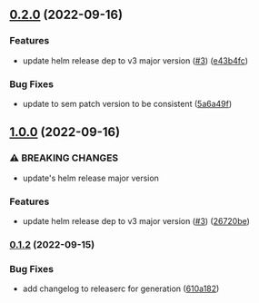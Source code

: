 ## [0.2.0](https://github.com/liatrio/github-action-conventional-release/compare/v0.1.2...v0.2.0) (2022-09-16)


### Features

* update helm release dep to v3 major version ([#3](https://github.com/liatrio/github-action-conventional-release/issues/3)) ([e43b4fc](https://github.com/liatrio/github-action-conventional-release/commit/e43b4fc07e5e398ec12f9bde14add88f17a6089e))


### Bug Fixes

* update to sem patch version to be consistent ([5a6a49f](https://github.com/liatrio/github-action-conventional-release/commit/5a6a49f28d72a27ae113a2afba5ed41d15637438))

## [1.0.0](https://github.com/liatrio/github-action-conventional-release/compare/v0.1.2...v1.0.0) (2022-09-16)


### ⚠ BREAKING CHANGES

* update's helm release major version

### Features

* update helm release dep to v3 major version ([#3](https://github.com/liatrio/github-action-conventional-release/issues/3)) ([26720be](https://github.com/liatrio/github-action-conventional-release/commit/26720be782d24a665c4b09137dd8d2874d4edb1d))

### [0.1.2](https://github.com/liatrio/github-action-conventional-release/compare/v0.1.1...v0.1.2) (2022-09-15)


### Bug Fixes

* add changelog to releaserc for generation ([610a182](https://github.com/liatrio/github-action-conventional-release/commit/610a18241a16570c9c7ce5e4bb445ddc3ef949f4))
